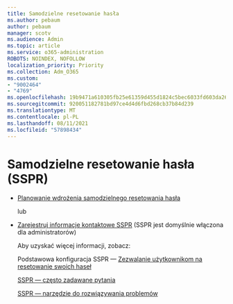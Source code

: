 ```yaml
---
title: Samodzielne resetowanie hasła
ms.author: pebaum
author: pebaum
manager: scotv
ms.audience: Admin
ms.topic: article
ms.service: o365-administration
ROBOTS: NOINDEX, NOFOLLOW
localization_priority: Priority
ms.collection: Adm_O365
ms.custom:
- "9002464"
- "4769"
ms.openlocfilehash: 19b9471a610305fb25e61359d455d1824c5bec6033fd603da265af9333543ccc
ms.sourcegitcommit: 920051182781bd97ce4d4d6fbd268cb37b84d239
ms.translationtype: MT
ms.contentlocale: pl-PL
ms.lasthandoff: 08/11/2021
ms.locfileid: "57898434"
---
```

# <a name="self-service-password-reset-sspr"></a>Samodzielne resetowanie hasła (SSPR)

- [Planowanie wdrożenia samodzielnego resetowania hasła](https://go.microsoft.com/fwlink/?linkid=2142944)  

    lub
- [Zarejestruj informacje kontaktowe SSPR](https://mysignins.microsoft.com/security-info) (SSPR jest domyślnie włączona dla administratorów)

    Aby uzyskać więcej informacji, zobacz:

    Podstawowa konfiguracja SSPR — [Zezwalanie użytkownikom na resetowanie swoich haseł](https://docs.microsoft.com/microsoft-365/admin/add-users/let-users-reset-passwords)

    [SSPR — często zadawane pytania](https://docs.microsoft.com/azure/active-directory/authentication/active-directory-passwords-faq)

    [SSPR — narzędzie do rozwiązywania problemów](https://docs.microsoft.com/azure/active-directory/authentication/active-directory-passwords-troubleshoot)
